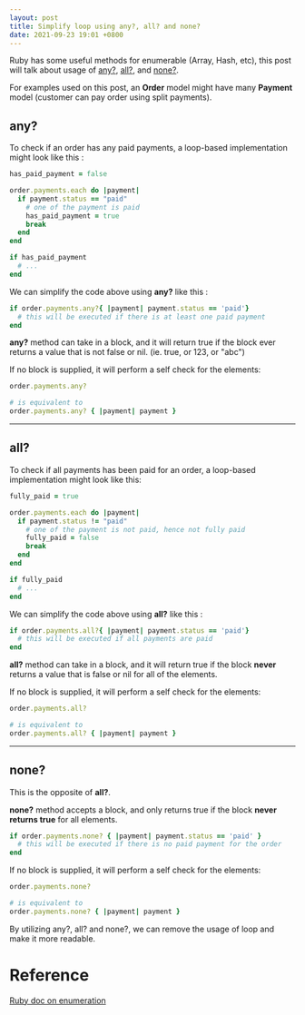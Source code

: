 ```yaml
---
layout: post
title: Simplify loop using any?, all? and none?
date: 2021-09-23 19:01 +0800
---
```



Ruby has some useful methods for enumerable (Array, Hash, etc),  this post will talk about usage of [any?](https://ruby-doc.org/core-3.0.2/Enumerable.html#method-i-any-3F), [all?](https://ruby-doc.org/core-3.0.2/Enumerable.html#method-i-all-3F), and [none?](https://ruby-doc.org/core-3.0.2/Enumerable.html#method-i-none-3F).



For examples used on this post, an **Order** model might have many **Payment**  model (customer can pay order using split payments).



## any?

To check if an order has any paid payments, a loop-based implementation might look like this :

```ruby
has_paid_payment = false

order.payments.each do |payment|
  if payment.status == "paid"
    # one of the payment is paid
    has_paid_payment = true
    break
  end
end

if has_paid_payment
  # ...
end
```



We can simplify the code above using **any?** like this :

```ruby
if order.payments.any?{ |payment| payment.status == 'paid'}
  # this will be executed if there is at least one paid payment
end
```



**any?** method can take in a block, and it will return true if the block ever returns a value that is not false or nil. (ie. true, or 123, or "abc")



If no block is supplied, it will perform a self check for the elements:

```ruby
order.payments.any?

# is equivalent to
order.payments.any? { |payment| payment }
```

<hr>


## all?

To check if all payments has been paid for an order, a loop-based implementation might look like this: 

```ruby
fully_paid = true

order.payments.each do |payment|
  if payment.status != "paid"
    # one of the payment is not paid, hence not fully paid
    fully_paid = false
    break
  end
end

if fully_paid
  # ...
end
```



We can simplify the code above using **all?** like this :

```ruby
if order.payments.all?{ |payment| payment.status == 'paid'}
  # this will be executed if all payments are paid
end
```



**all?** method can take in a block, and it will return true if the block **never** returns a value that is false or nil for all of the elements. 



If no block is supplied, it will perform a self check for the elements:

```ruby
order.payments.all?

# is equivalent to
order.payments.all? { |payment| payment }
```

<hr>

## none?

This is the opposite of **all?**. 

**none?** method accepts a block, and only returns true if the block **never returns true** for all elements.



```ruby
if order.payments.none? { |payment| payment.status == 'paid' }
  # this will be executed if there is no paid payment for the order
end
```



If no block is supplied, it will perform a self check for the elements:

```ruby
order.payments.none?

# is equivalent to
order.payments.none? { |payment| payment }
```


By utilizing any?, all? and none?, we can remove the usage of loop and make it more readable.


# Reference

[Ruby doc on enumeration](https://ruby-doc.org/core-3.0.2/Enumerable.html)


<script async data-uid="4776ba93ea" src="https://rubyyagi.ck.page/4776ba93ea/index.js"></script>

